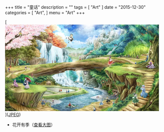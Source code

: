 +++
title = "童话"
description = ""
tags = [
    "Art"
]
date = "2015-12-30"
categories = [
    "Art",
]
menu = "Art"
+++

[![图片加载中...请使用支持Webp的浏览器加速查看](/images/post/20151230121201.webp)]([JPEG](/images/post/20151230121200.jpg "点击查看大图"))
<!--more-->
* 花开有季（[查看大图](/images/post/20151230121200.webp "webp格式图片")）
